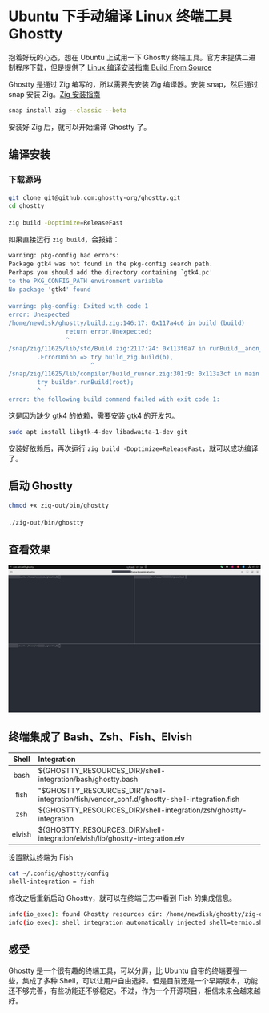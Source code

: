 # Ubuntu 下手动编译 Linux 终端工具 Ghostty


抱着好玩的心态，想在 Ubuntu 上试用一下 Ghostty 终端工具。官方未提供二进制程序下载，但是提供了 [Linux 编译安装指南 Build From Source](https://ghostty.org/docs/install/build)

Ghostty 是通过 Zig 编写的，所以需要先安装 Zig 编译器。安装 snap，然后通过 snap 安装 Zig。[Zig 安装指南](https://github.com/ziglang/zig/wiki/Install-Zig-from-a-Package-Manager#ubuntu-snap)


```bash
snap install zig --classic --beta
```

安装好 Zig 后，就可以开始编译 Ghostty 了。

## 编译安装

### 下载源码

```bash
git clone git@github.com:ghostty-org/ghostty.git
cd ghostty

zig build -Doptimize=ReleaseFast
```

如果直接运行 `zig build`，会报错：

```bash
warning: pkg-config had errors:
Package gtk4 was not found in the pkg-config search path.
Perhaps you should add the directory containing `gtk4.pc'
to the PKG_CONFIG_PATH environment variable
No package 'gtk4' found

warning: pkg-config: Exited with code 1
error: Unexpected
/home/newdisk/ghostty/build.zig:146:17: 0x117a4c6 in build (build)
                return error.Unexpected;
                ^
/snap/zig/11625/lib/std/Build.zig:2117:24: 0x113f0a7 in runBuild__anon_8858 (build)
        .ErrorUnion => try build_zig.build(b),
                       ^
/snap/zig/11625/lib/compiler/build_runner.zig:301:9: 0x113a3cf in main (build)
        try builder.runBuild(root);
        ^
error: the following build command failed with exit code 1:
```

这是因为缺少 gtk4 的依赖，需要安装 gtk4 的开发包。

```bash
sudo apt install libgtk-4-dev libadwaita-1-dev git
```

安装好依赖后，再次运行 `zig build -Doptimize=ReleaseFast`，就可以成功编译了。

## 启动 Ghostty

```bash
chmod +x zig-out/bin/ghostty

./zig-out/bin/ghostty
```

## 查看效果

![Ghostty](./assets/ghostty.png)

## 终端集成了 Bash、Zsh、Fish、Elvish

| Shell   | Integration                                         |
|:----:|:---- |
|bash |	${GHOSTTY_RESOURCES_DIR}/shell-integration/bash/ghostty.bash |
|fish	| "$GHOSTTY_RESOURCES_DIR"/shell-integration/fish/vendor_conf.d/ghostty-shell-integration.fish |
| zsh |	${GHOSTTY_RESOURCES_DIR}/shell-integration/zsh/ghostty-integration |
| elvish |	${GHOSTTY_RESOURCES_DIR}/shell-integration/elvish/lib/ghostty-integration.elv |

设置默认终端为 Fish

```bash
cat ~/.config/ghostty/config
shell-integration = fish
```

修改之后重新启动 Ghostty，就可以在终端日志中看到 Fish 的集成信息。

```bash
info(io_exec): found Ghostty resources dir: /home/newdisk/ghostty/zig-out/share/ghostty
info(io_exec): shell integration automatically injected shell=termio.shell_integration.Shell.fish
```

## 感受

Ghostty 是一个很有趣的终端工具，可以分屏，比 Ubuntu 自带的终端要强一些，集成了多种 Shell，可以让用户自由选择。但是目前还是一个早期版本，功能还不够完善，有些功能还不够稳定。不过，作为一个开源项目，相信未来会越来越好。

